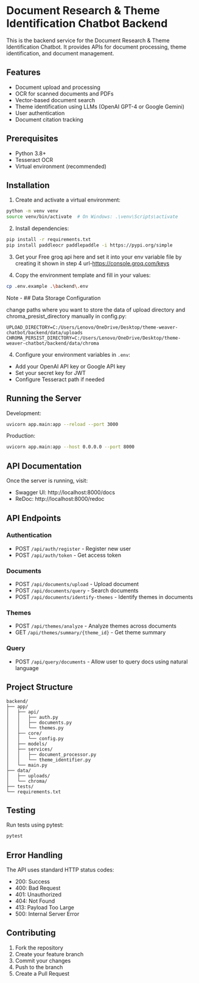 # Document Research & Theme Identification Chatbot Backend

This is the backend service for the Document Research & Theme Identification Chatbot. It provides APIs for document processing, theme identification, and document management.

## Features

- Document upload and processing
- OCR for scanned documents and PDFs
- Vector-based document search
- Theme identification using LLMs (OpenAI GPT-4 or Google Gemini)
- User authentication
- Document citation tracking

## Prerequisites

- Python 3.8+
- Tesseract OCR
- Virtual environment (recommended)

## Installation

1. Create and activate a virtual environment:
```bash
python -m venv venv
source venv/bin/activate  # On Windows: .\venv\Scripts\activate
```

2. Install dependencies:
```bash
pip install -r requirements.txt
pip install paddleocr paddlepaddle -i https://pypi.org/simple
```

3. Get your Free groq api here and set it into your env variable file by creating it shown in step 4
url-https://console.groq.com/keys

4. Copy the environment template and fill in your values:
```bash
cp .env.example .\backend\.env
```
Note - ## Data Storage Configuration

change paths where you want to store the data of upload directory and chroma_presist_directory manually in config.py:

```
UPLOAD_DIRECTORY=C:/Users/Lenovo/OneDrive/Desktop/theme-weaver-chatbot/backend/data/uploads
CHROMA_PERSIST_DIRECTORY=C:/Users/Lenovo/OneDrive/Desktop/theme-weaver-chatbot/backend/data/chroma
```
4. Configure your environment variables in `.env`:
- Add your OpenAI API key or Google API key
- Set your secret key for JWT
- Configure Tesseract path if needed

## Running the Server

Development:
```bash
uvicorn app.main:app --reload --port 3000
```

Production:
```bash
uvicorn app.main:app --host 0.0.0.0 --port 8000
```

## API Documentation

Once the server is running, visit:
- Swagger UI: http://localhost:8000/docs
- ReDoc: http://localhost:8000/redoc

## API Endpoints

### Authentication
- POST `/api/auth/register` - Register new user
- POST `/api/auth/token` - Get access token

### Documents
- POST `/api/documents/upload` - Upload document
- POST `/api/documents/query` - Search documents
- POST `/api/documents/identify-themes` - Identify themes in documents

### Themes
- POST `/api/themes/analyze` - Analyze themes across documents
- GET `/api/themes/summary/{theme_id}` - Get theme summary

### Query
- POST `/api/query/documents` - Allow user to query docs using natural language

## Project Structure

```
backend/
├── app/
│   ├── api/
│   │   ├── auth.py
│   │   ├── documents.py
│   │   └── themes.py
│   ├── core/
│   │   └── config.py
│   ├── models/
│   ├── services/
│   │   ├── document_processor.py
│   │   └── theme_identifier.py
│   └── main.py
├── data/
│   ├── uploads/
│   └── chroma/
├── tests/
└── requirements.txt
```

## Testing

Run tests using pytest:
```bash
pytest
```

## Error Handling

The API uses standard HTTP status codes:
- 200: Success
- 400: Bad Request
- 401: Unauthorized
- 404: Not Found
- 413: Payload Too Large
- 500: Internal Server Error

## Contributing

1. Fork the repository
2. Create your feature branch
3. Commit your changes
4. Push to the branch
5. Create a Pull Request 
